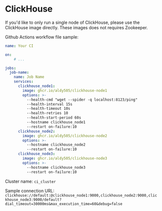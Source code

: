 # ClickHouse

If you'd like to only run a single node of ClickHouse, please use the ClickHouse image directly.
These images does not requires Zookeeper.

Github Actions workflow file sample:

```yaml
name: Your CI

on:
    # ...

jobs:
  job-name:
    name: Job Name
    services:  
      clickhouse_node1:
        image: ghcr.io/aldy505/clickhouse-node1
        options: >-
          --health-cmd "wget --spider -q localhost:8123/ping"
          --health-interval 15s
          --health-timeout 10s
          --health-retries 10
          --health-start-period 60s
          --hostname clickhouse_node1
          --restart on-failure:10
      clickhouse_node2:
        image: ghcr.io/aldy505/clickhouse-node2
        options: >-
          --hostname clickhouse_node2
          --restart on-failure:10
      clickhouse_node3:
        image: ghcr.io/aldy505/clickhouse-node3
        options: >-
          --hostname clickhouse_node3
          --restart on-failure:10
```

Cluster name: `ci_cluster`

Sample connection URL: `clickhouse://default:@clickhouse_node1:9000,clickhouse_node2:9000,clickhouse_node3:9000/default?dial_timeout=30000ms&max_execution_time=60&debug=false`

